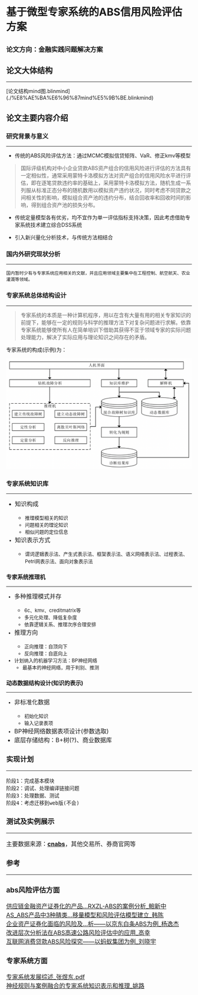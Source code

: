 # 基于微型专家系统的ABS信用风险评估方案

## <small>论文方向：金融实践问题解决方案</small>

## 论文大体结构

---

<p> [论文结构mind图.blinmind](./%E8%AE%BA%E6%96%87mind%E5%9B%BE.blinkmind) </p>

## 论文主要内容介绍

### 研究背景与意义

---

- 传统的ABS风险评估方法：通过MCMC模拟信贷矩阵、VaR、修正kmv等模型

>国际评级机构对中小企业贷款ABS资产组合的信用风险进行评估的方法具有一定相似性，通常采用蒙特卡洛模拟方法对资产组合的信用风险水平进行评估，即在逐笔贷款违约率的基础上，采用蒙特卡洛模拟方法，随机生成一系列服从标准正态分布的随机数用以模拟资产违约状况，同时考虑不同贷款之间相关性的影响，模拟组合资产池的违约分布，结合回收率和回收时间的影响，得到组合资产池的损失分布。

- 传统定量模型各有优劣，均不宜作为单一评估指标支持决策，因此考虑借助专家系统技术建立综合DSS系统

- 引入新兴量化分析技术，与传统方法相结合

### 国内外研究现状分析

---

    国内暂时少有与专家系统应用相关的文献，并且应用领域主要集中在工程控制、航空航天、农业灌溉等领域。

### 专家系统总体结构设计

---

>专家系统的本质是一种计算机程序，用以在含有大量有用的相关专家知识的前提下，能够在一定的规则与科学的推理方法下对复杂问题进行求解。依靠专家系统能够使所有人在简单培训下借助其获得不亚于领域专家的实际问题处理能力，解决了实际应用与理论知识之间存在的矛盾。

专家系统的构成(示例)为：

![](./%E4%B8%93%E5%AE%B6%E7%B3%BB%E7%BB%9F%E6%9E%84%E6%88%90.png "专家系统构成")
  
### 专家系统知识库

---

- <font size='3'>知识构成
    - <font size='2'>推理模型相关的知识 
    - <font size='2'>问题相关的理论知识
    - <font size='2'>相似问题的定位信息
- <font size='3'>知识表示方式
    - <font size='2'>谓词逻辑表示法、产生式表示法、框架表示法、语义网络表示法、过程表法、Petri网表示法、面向对象表示法

### 专家系统推理机

---

- <font size='3'>多种推理模式并存 
    - <font size='2'>6c、kmv、creditmatrix等
    - <font size='2'>多元化处理、降低复杂度
    - <font size='2'>依靠逻辑关系、推理次序合理安排
- <font size='3'>推理方向
    - <font size='2'>正向推理：自顶向下
    - <font size='2'>反向推理：自底向上
- 计划纳入的机器学习方法：BP神经网络
    - <font size='2'>最基本的神经网络，用于判别、推测

### 动态数据结构设计(知识的表示)

---

- <font size='3'>非标准化数据
    - <font size='2'>初始化知识
    - <font size='2'>输入记录表项
- <font size='3'>BP神经网络数据表项设计(参数选取)
- <font size='3'>底层存储结构：B+树(?)、商业数据库

### 

### 实现计划

---

    阶段1：完成基本模块
    阶段2：调试、处理编译链接问题
    阶段3：处理数据、测试
    阶段4：考虑迁移到web版(不会)

### 测试及实例展示

---

主要数据来源：**[cnabs](https://www.cn-abs.com/#/home)**，其他交易所、券商官网等

### 参考

---

### abs风险评估方面

[供应链金融资产证券化的产品...RXZL-ABS的案例分析_鲍新中](./%E4%BE%9B%E5%BA%94%E9%93%BE%E9%87%91%E8%9E%8D%E8%B5%84%E4%BA%A7%E8%AF%81%E5%88%B8%E5%8C%96%E7%9A%84%E4%BA%A7%E5%93%81...RXZL-ABS%E7%9A%84%E6%A1%88%E4%BE%8B%E5%88%86%E6%9E%90_%E9%B2%8D%E6%96%B0%E4%B8%AD.pdf) <br>
[AS_ABS产品中3种腈类...移量模型和风险评估模型建立_韩陈](./AS_ABS%E4%BA%A7%E5%93%81%E4%B8%AD3%E7%A7%8D%E8%85%88%E7%B1%BB...%E7%A7%BB%E9%87%8F%E6%A8%A1%E5%9E%8B%E5%92%8C%E9%A3%8E%E9%99%A9%E8%AF%84%E4%BC%B0%E6%A8%A1%E5%9E%8B%E5%BB%BA%E7%AB%8B_%E9%9F%A9%E9%99%88) <br>
[企业资产证券化面临的风险及...析——以京东白条ABS为例_杨逸杰](./%E4%BC%81%E4%B8%9A%E8%B5%84%E4%BA%A7%E8%AF%81%E5%88%B8%E5%8C%96%E9%9D%A2%E4%B8%B4%E7%9A%84%E9%A3%8E%E9%99%A9%E5%8F%8A...%E6%9E%90%E2%80%94%E2%80%94%E4%BB%A5%E4%BA%AC%E4%B8%9C%E7%99%BD%E6%9D%A1ABS%E4%B8%BA%E4%BE%8B_%E6%9D%A8%E9%80%B8%E6%9D%B0.pdf) <br>
[改进层次分析法在ABS高速公路风险评估中的应用_高幸](./%E6%94%B9%E8%BF%9B%E5%B1%82%E6%AC%A1%E5%88%86%E6%9E%90%E6%B3%95%E5%9C%A8ABS%E9%AB%98%E9%80%9F%E5%85%AC%E8%B7%AF%E9%A3%8E%E9%99%A9%E8%AF%84%E4%BC%B0%E4%B8%AD%E7%9A%84%E5%BA%94%E7%94%A8_%E9%AB%98%E5%B9%B8.pdf) <br>
[互联网消费贷款ABS风险探究——以蚂蚁集团为例_刘晓宇](./%E4%BA%92%E8%81%94%E7%BD%91%E6%B6%88%E8%B4%B9%E8%B4%B7%E6%AC%BEABS%E9%A3%8E%E9%99%A9%E6%8E%A2%E7%A9%B6%E2%80%94%E2%80%94%E4%BB%A5%E8%9A%82%E8%9A%81%E9%9B%86%E5%9B%A2%E4%B8%BA%E4%BE%8B_%E5%88%98%E6%99%93%E5%AE%87.pdf)

### 专家系统方面

[专家系统发展综述_张煜东.pdf](./%E4%B8%93%E5%AE%B6%E7%B3%BB%E7%BB%9F%E5%8F%91%E5%B1%95%E7%BB%BC%E8%BF%B0_%E5%BC%A0%E7%85%9C%E4%B8%9C)<br>
[神经规则与案例融合的专家系统知识表示和推理_姚路](./%E7%A5%9E%E7%BB%8F%E8%A7%84%E5%88%99%E4%B8%8E%E6%A1%88%E4%BE%8B%E8%9E%8D%E5%90%88%E7%9A%84%E4%B8%93%E5%AE%B6%E7%B3%BB%E7%BB%9F%E7%9F%A5%E8%AF%86%E8%A1%A8%E7%A4%BA%E5%92%8C%E6%8E%A8%E7%90%86_%E5%A7%9A%E8%B7%AF.pdf)
